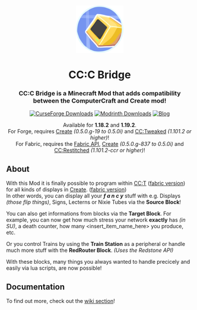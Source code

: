 <div align="center">
  <img width="128px" alt="icon" src="./docs/icon.png">  
    
  <h1 align="center">CC:C Bridge</h1>  
  <h3 align="center">CC:C Bridge is a Minecraft Mod that adds compatibility between the ComputerCraft and Create mod!</h3>  
    
  [![CurseForge Downloads](https://cf.way2muchnoise.eu/full_656214_downloads.svg?badge_style=for_the_badge)](https://www.curseforge.com/minecraft/mc-mods/cccbridge)
  [![Modrinth Downloads](https://img.shields.io/modrinth/dt/fXt291FO?style=for-the-badge&logo=modrinth&logoColor=%23000000&label=%20&labelColor=%2300AF5C&color=%2326292F&link=https%3A%2F%2Fmodrinth.com%2Fmod%2Fcccbridge)](https://modrinth.com/mod/cccbridge)
  [![Blog](https://img.shields.io/badge/BLOG-222222?style=for-the-badge&logoColor=white&label=TP&labelColor=030380&link=https%3A%2F%2Ftweaked-programs.cc)](https://tweaked-programs.cc)

    
  Available for **1.18.2** and **1.19.2**.  
  For Forge, requires [Create](https://github.com/Creators-of-Create/Create) *(0.5.0.g-19 to 0.5.0i)* and [CC:Tweaked](https://github.com/cc-tweaked/cc-tweaked) *(1.101.2 or higher)*!  
  For Fabric, requires the [Fabric API](https://github.com/fabricmc/fabric), [Create](https://github.com/Fabricators-of-Create/Create) *(0.5.0.g-837 to 0.5.0i)* and [CC:Restitched](https://github.com/cc-tweaked/cc-restitched) *(1.101.2-ccr or higher)*!  
</div>
  
About
-----
With this Mod it is finally possible to program within [CC:T](https://github.com/cc-tweaked/cc-tweaked) ([fabric version](https://github.com/cc-tweaked/cc-restitched)) for all kinds of displays in [Create](https://github.com/Creators-of-Create/Create). ([fabric version](https://github.com/Fabricators-of-Create/Create))  
In other words, you can display all your  ***f a n c y***  stuff with e.g. Displays *(those flip things)*, Signs, Lecterns or Nixie Tubes via the **Source Block**!  

You can also get informations from blocks via the **Target Block**. For example, you can now get how much stress your network **exactly** has *(in SU)*, a death counter, how many <insert_item_name_here> you produce, etc.  

Or you control Trains by using the **Train Station** as a peripheral or handle much more stuff with the **RedRouter Block**. *(Uses the Redstone API)*  
  
With these blocks, many things you always wanted to handle precicely and easily via lua scripts, are now possible!  

Documentation
-------------------------------------
To find out more, check out the [wiki section](https://github.com/tweaked-programs/cccbridge/wiki)!
